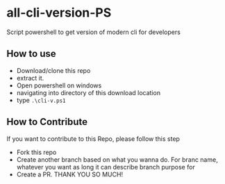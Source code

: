 # all-cli-version-PS
Script powershell to get version of modern cli for developers

## How to use
- Download/clone this repo
- extract it. 
- Open powershell on windows
- navigating into directory of this download location
- type `.\cli-v.ps1`

## How to Contribute
If you want to contribute to this Repo, please follow this step
- Fork this repo
- Create another branch based on what you wanna do. For branc name, whatever you want as long it can describe branch purpose for
- Create a PR.
THANK YOU SO MUCH!
